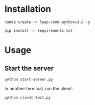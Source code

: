 

# Installation
```
conda create -n leap-comm python=3.8 -y

pip install -r requirements.txt
```

# Usage
## Start the server
```
python start-server.py
```

In another terminal, run the client:

```
python client-test.py
```

